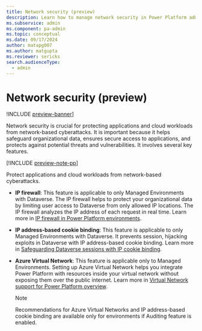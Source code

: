```yaml
---
title: Network security (preview)
description: Learn how to manage network security in Power Platform admin center.
ms.subservice: admin
ms.component: pa-admin
ms.topic: conceptual
ms.date: 09/17/2024
author: matapg007
ms.author: matgupta
ms.reviewer: sericks
search.audienceType: 
  - admin
---
```


# Network security (preview)
!INCLUDE [preview-banner](~/../shared-content/shared/preview-includes/preview-banner.md)]
                                                  
Network security is crucial for protecting applications and cloud workloads from network-based cyberattacks. It is important because it helps safeguard organizational data, ensures secure access to applications, and protects against potential threats and vulnerabilities. It involves several key features.

[!INCLUDE [preview-note-pp](~/../shared-content/shared/preview-includes/preview-note-pp.md)]

Protect applications and cloud workloads from network-based cyberattacks. 

- **IP firewall**: This feature is applicable to only Managed Environments with Dataverse. The IP firewall helps to protect your organizational data by limiting user access to Dataverse from only allowed IP locations. The IP firewall analyzes the IP address of each request in real time. Learn more in [IP firewall in Power Platform environments](../ip-firewall.md).
  
- **IP address-based cookie binding**: This feature is applicable to only Managed Environments with Dataverse. It prevents session, hijacking exploits in Dataverse with IP address-based cookie binding. Learn more in [Safeguarding Dataverse sessions with IP cookie binding](../block-cookie-replay-attack.md).
  
- **Azure Virtual Network**: This feature is applicable only to Managed Environments. Setting up Azure Virtual Network helps you integrate Power Platform with resources inside your virtual network without exposing them over the public internet. Learn more in [Virtual Network support for Power Platform overview](../vnet-support-overview.md).

  > [!Note]
  > Recommendations for Azure Virtual Networks and IP address-based cookie binding are available only for environments if Auditing feature is enabled.

